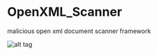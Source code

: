 OpenXML_Scanner
===============

malicious open xml document scanner framework

![alt tag](https://github.com/ashley-920/OpenXML_Scanner/blob/master/scanner_framwork.PNG)
